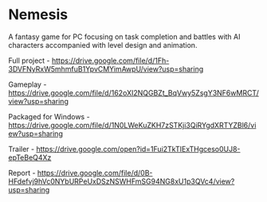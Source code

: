 # Nemesis
A fantasy game for PC focusing on task completion and battles with AI characters accompanied with level design and animation.

Full project - https://drive.google.com/file/d/1Fh-3DVFNyRxW5mhmfuB1YpvCMYimAwpU/view?usp=sharing

Gameplay - https://drive.google.com/file/d/162oXI2NQGBZt_BqVwy5ZsgY3NF6wMRCT/view?usp=sharing

Packaged for Windows - https://drive.google.com/file/d/1N0LWeKuZKH7zSTKji3QiRYgdXRTYZBl6/view?usp=sharing

Trailer - https://drive.google.com/open?id=1Fui2TkTIExTHgceso0UJ8-epTeBeQ4Xz

Report - https://drive.google.com/file/d/0B-HFdefvj9hVc0NYbURPeUxDSzNSWHFmSG94NG8xU1p3QVc4/view?usp=sharing
